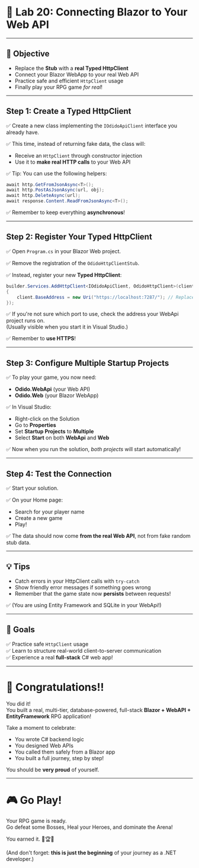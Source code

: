 # 🚀 Lab 20: Connecting Blazor to Your Web API

---

## 🎯 Objective

- Replace the **Stub** with a **real Typed HttpClient**
- Connect your Blazor WebApp to your real Web API
- Practice safe and efficient `HttpClient` usage
- Finally play your RPG game *for real*!

---

## Step 1: Create a Typed HttpClient

✅ Create a new class implementing the `IOdidoApiClient` interface you already have.

✅ This time, instead of returning fake data, the class will:

- Receive an `HttpClient` through constructor injection
- Use it to **make real HTTP calls** to your Web API

✅ Tip: You can use the following helpers:

```cs
await http.GetFromJsonAsync<T>();
await http.PostAsJsonAsync(url, obj);
await http.DeleteAsync(url);
await response.Content.ReadFromJsonAsync<T>();
```

✅ Remember to keep everything **asynchronous**!

---

## Step 2: Register Your Typed HttpClient

✅ Open `Program.cs` in your Blazor Web project.

✅ Remove the registration of the `OdidoHttpClientStub`.

✅ Instead, register your new **Typed HttpClient**:

```cs
builder.Services.AddHttpClient<IOdidoApiClient, OdidoHttpClient>(client =>
{
    client.BaseAddress = new Uri("https://localhost:7287/"); // Replace with your actual Web API address!
});
```

✅ If you're not sure which port to use, check the address your WebApi project runs on.  
(Usually visible when you start it in Visual Studio.)

✅ Remember to **use HTTPS**!

---

## Step 3: Configure Multiple Startup Projects

✅ To play your game, you now need:

- **Odido.WebApi** (your Web API)
- **Odido.Web** (your Blazor WebApp)

✅ In Visual Studio:

- Right-click on the Solution
- Go to **Properties**
- Set **Startup Projects** to **Multiple**
- Select **Start** on both **WebApi** and **Web**

✅ Now when you run the solution, *both projects* will start automatically!

---

## Step 4: Test the Connection

✅ Start your solution.

✅ On your Home page:

- Search for your player name
- Create a new game
- Play!

✅ The data should now come **from the real Web API**, not from fake random stub data.

---

## 💡 Tips

- Catch errors in your HttpClient calls with `try-catch`
- Show friendly error messages if something goes wrong
- Remember that the game state now **persists** between requests!

✅ (You are using Entity Framework and SQLite in your WebApi!)

---

## 🎯 Goals

✅ Practice safe `HttpClient` usage  
✅ Learn to structure real-world client-to-server communication  
✅ Experience a real **full-stack** C# web app!  

---

# 🎉 Congratulations!!

You did it!  
You built a real, multi-tier, database-powered, full-stack **Blazor + WebAPI + EntityFramework** RPG application!

Take a moment to celebrate:  
- You wrote C# backend logic
- You designed Web APIs
- You called them safely from a Blazor app
- You built a full journey, step by step!

You should be **very proud** of yourself.

---

# 🎮 Go Play!

Your RPG game is ready.  
Go defeat some Bosses, Heal your Heroes, and dominate the Arena!

You earned it. 🌟🏆🎉

(And don't forget: **this is just the beginning** of your journey as a .NET developer.)
